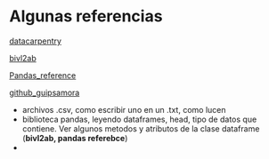 # Algunas referencias

[datacarpentry](https://datacarpentry.org/python-ecology-lesson-es/02-starting-with-data/index.html)

[bivl2ab](https://gitlab.com/bivl2ab/academico/cursos-uis/ai/ai-uis-student/-/blob/master/notebooks/03_std_Notes_Pandas_Introduction.ipynb)

[Pandas_reference](https://pandas.pydata.org/docs/reference/api/pandas.DataFrame.html)

[github_guipsamora](https://github.com/guipsamora/pandas_exercises)

* archivos .csv, como escribir uno en un .txt, como lucen
* biblioteca pandas, leyendo dataframes, head, tipo de datos que contiene. Ver algunos metodos y atributos de la clase dataframe (**bivl2ab, pandas referebce**)
* 